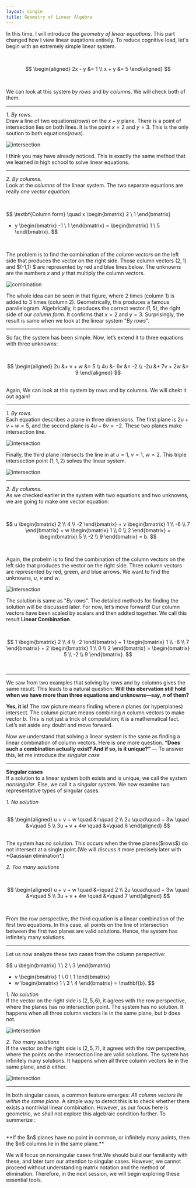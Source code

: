 ```yaml
---
layout: single
title: Geometry of Linear Algebra
---
```


In this time, I will introduce the *geometry of linear equations*. This part changed how I view linear euqations entirely. To reduce cognitive load, let's begin with an extremely simple linear system. 

<br>

$$
\begin{aligned}
2x - y &= 1 \\
x + y &= 5
\end{aligned}
$$

<br>

We can look at this system *by rows* and *by columns*. We will check both of them. 

---


*1. By rows.*  
Draw a line of two equations($rows$) on the $x-y$ plane. There is a point of intersection lies on both lines. It is the point $x=2$ and $y=3$. This is the only soution to both equations($rows$). 

![intersection](/assets/images/Figure_1.png)

I think you may have already noticed. This is exactly the same method that we learned in high school to solve linear equations.


---


*2. By columns.*   
Look at the *columns* of the linear system. The two separate equations are really *one vector equation*:


<br>

$$
\textbf{Column form} \quad
x \begin{bmatrix} 2 \\ 1 \end{bmatrix}
+ y \begin{bmatrix} -1 \\ 1 \end{bmatrix}
= \begin{bmatrix} 1 \\ 5 \end{bmatrix}.
$$

<br>

The problem is to find the combination of the *column vectors* on the left side that produces the vector on the right side. Those column vectors $(2,1)$ and $(-1,1) $ are represented by red and blue lines below. The unknowns are the numbers $x$ and $y$ that multiply the column vectors. 

![combination](/assets/images/Figure_2.png)

The whole idea can be seen in that figure, where $2$ times (column 1) is added to $3$ times (column 2). Geometrically, this produces a famous parallelogram. Algebrically, it produces the correct vector $(1,5)$, the right side of our *column form*. It confirms that $x=2$ and $y=3$. Surprisingly, the result is same when we look at the linear system "*By rows*". 

---
So far, the system has been simple. Now, let’s extend it to three equations with three unknowns: 

<br>

$$
\begin{aligned}
2u &+ v  + w   &= 5 \\
4u &- 6v       &= -2 \\
-2u &+ 7v + 2w &= 9
\end{aligned}
$$

<br>
Again, We can look at this system by rows and by columns. We will chekt it out again! 

---

*1. By rows.*   
Each equation describes a plane in three dimensions. The first plane is $2u+v+w=5$, and the second plane is $4u-6v=-2$. These two planes make intersection line. 

![intersection](/assets/images/Figure_3.png)

Finally, the third plane intersects the line in at $u=1$, $v=1$, $w=2$. This triple intersection point $(1,1,2)$ solves the linear system. 

![intersection](/assets/images/Figure_4.png)

---

*2. By columns.*  
As we checked earlier in the system with two equations and two unknowns, we are going to make one vector equation: 


<br>

$$ u \begin{bmatrix} 2 \\ 4 \\ -2 \end{bmatrix} + v \begin{bmatrix} 1 \\ -6 \\ 7 \end{bmatrix} + w \begin{bmatrix} 1 \\ 0 \\ 2 \end{bmatrix} = \begin{bmatrix} 5 \\ -2 \\ 9 \end{bmatrix} = b. $$ 


<br>

Again, the probelm is to find the combination of the column vectors on the left side that produces the vector on the right side. 
Three column vectors are represented by red, green, and blue arrows. We want to find the unknowns, $u$, $v$ and $w$. 

![intersection](/assets/images/Figure_5.png)

The solution is same as "*By rows*". The detailed methods for finding the solution will be discussed later. For now, let’s move forward! 
Our column vectors have been scaled by scalars and then addted together. We call this result **Linear Combination**. 

<br>

$$ 1 \begin{bmatrix} 2 \\ 4 \\ -2 \end{bmatrix} + 1 \begin{bmatrix} 1 \\ -6 \\ 7 \end{bmatrix} + 2 \begin{bmatrix} 1 \\ 0 \\ 2 \end{bmatrix} = \begin{bmatrix} 5 \\ -2 \\ 9 \end{bmatrix}. $$ 

<br>

---

We saw from two examples that solving by rows and by columns gives the same result. This leads to a natural question: **Will this obervation still hold when we have more than three equations and unknowns—say, $n$ of them?** 


**Yes, it is!** The row picture means finding where $n$ planes (or hyperplanes) intersect. The column picture means combining $n$ column vectors to make vector $b$. This is not just a trick of computation; it is a mathematical fact. Let’s set aside any doubt and move forward. 


Now we understand that solving a linear system is the same as finding a linear combination of column vectors. Here is one more question. **“Does such a combination actually exist? And if so, is it unique?”** — To answer this, let me introduce *the singular case*

---
**Singular cases**   
If a solution to a linear system both exists and is unique, we call the system *nonsingular*. Else, we call it a *singular system*. We now examine two representative types of singular cases.

*1. No solution*   
<br>

$$ \begin{aligned} u + v + w \quad &=\quad 2 \\ 2u \quad\quad + 3w \quad &=\quad 5 \\ 3u + v + 4w \quad &=\quad 6 \end{aligned} $$ 

<br>
The system has no solution. This occurs when the three planes($rows$) do not intersect at a single point.(We will discuss it more precisely later with *Gaussian elimination*.)   

*2. Too many solutions* 

<br>

$$ \begin{aligned} u + v + w \quad &=\quad 2 \\ 2u \quad\quad + 3w \quad &=\quad 5 \\ 3u + v + 4w \quad &=\quad 7 \end{aligned} $$ 

<br>

From the row perspective, the third equation is a linear combination of the first two equations. In this case, all points on the line of intersection between the first two planes are valid solutions. Hence, the system has infinitely many solutions. 

---

Let us now analyze these two cases from the column perspective: 

$$
u \begin{bmatrix} 1 \\ 2 \\ 3 \end{bmatrix}
+ v \begin{bmatrix} 1 \\ 0 \\ 1 \end{bmatrix}
+ w \begin{bmatrix} 1 \\ 3 \\ 4 \end{bmatrix}
= \mathbf{b}.
$$

*1. No solution*   
If the vector on the right side is $(2,5,6)$, it agrees with the row perspective, where the planes has no intersection point. The system has no solution. It happens when all three column vectors lie in the same plane, but $b$ does not. 

![intersection](/assets/images/Figure_6.png)

*2. Too many solutions*   
If the vector on the right side is $(2,5,7)$, it agrees with the row perspective, where the points on the intersection line are valid solutions. The system has infinitely many solutions. It happens when all three column vectors lie in the same plane, and $b$ either. 

![intersection](/assets/images/Figure_7.png) 

---

In both singular cases, a common feature emerges: *All column vectors lie within the same plane.* A simple way to detect this is to check whether there exists a nontrivial linear combination. However, as our focus here is geometric, we shall not explore this algebraic condition further. To summerize :   

<br>
**If the $n$ planes have no point in common, or infinitely many points, then the $n$ columns lie in the same plane.**   
<br>

We will focus on nonsingular cases first.We should build our familiarity with these, and later turn our attention to singular cases. However, we cannot proceed without understanding matrix notation and the method of elimination. Therefore, in the next session, we will begin exploring these essential tools.
